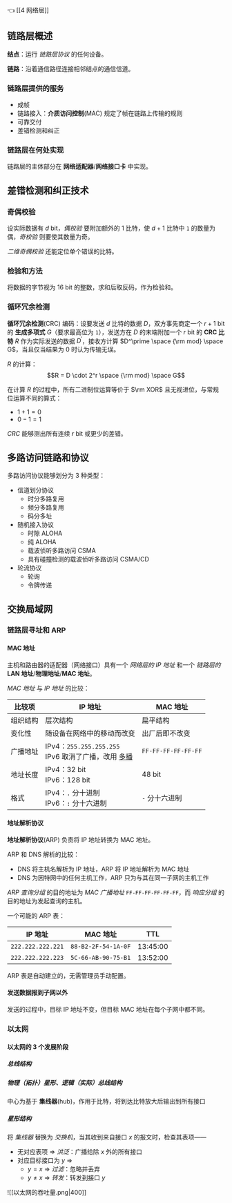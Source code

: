 👈 [[4 网络层]]

## 链路层概述

**结点**：运行 *链路层协议* 的任何设备。

**链路**：沿着通信路径连接相邻结点的通信信道。

### 链路层提供的服务

- 成帧
- 链路接入：**介质访问控制**(MAC) 规定了帧在链路上传输的规则
- 可靠交付
- 差错检测和纠正

### 链路层在何处实现

链路层的主体部分在 **网络适配器**/**网络接口卡** 中实现。

## 差错检测和纠正技术

### 奇偶校验

设实际数据有 $d$ bit，*偶校验* 要附加额外的 $1$ 比特，使 $d + 1$ 比特中 `1` 的数量为偶，*奇校验* 则要使其数量为奇。

*二维奇偶校验* 还能定位单个错误的比特。

### 检验和方法

将数据的字节视为 $16$ bit 的整数，求和后取反码，作为检验和。

### 循环冗余检测

**循环冗余检测**(CRC) 编码：设要发送 $d$ 比特的数据 $D$，双方事先商定一个 $r + 1$ bit 的 **生成多项式** $G$（要求最高位为 `1`），发送方在 $D$ 的末端附加一个 $r$ bit 的 **CRC 比特** $R$ 作为实际发送的数据 $D^\prime$，接收方计算 $D^\prime \space {\rm mod} \space G$，当且仅当结果为 $0$ 时认为传输无误。

$R$ 的计算：$$R = D \cdot 2^r \space {\rm mod} \space G$$

在计算 $R$ 的过程中，所有二进制位运算等价于 $\rm XOR$ 且无视进位，与常规位运算不同的算式：

- $1 + 1 = 0$
- $0 - 1 = 1$

*CRC* 能够测出所有连续 $r$ bit 或更少的差错。

## 多路访问链路和协议

多路访问协议能够划分为 3 种类型：

- 信道划分协议
	- 时分多路复用
	- 频分多路复用
	- 码分多址
- 随机接入协议
	- 时隙 ALOHA
	- 纯 ALOHA
	- 载波侦听多路访问 CSMA
	- 具有碰撞检测的载波侦听多路访问 CSMA/CD
- 轮流协议
	- 轮询
	- 令牌传递

## 交换局域网

### 链路层寻址和 ARP

#### MAC 地址

主机和路由器的适配器（网络接口）具有一个 *网络层的* *IP 地址* 和一个 *链路层的* **LAN 地址**/**物理地址**/**MAC 地址**。

*MAC 地址* 与 *IP 地址* 的比较：

| 比较项  | IP 地址                                                                                                 | MAC 地址              |
| ---- | ----------------------------------------------------------------------------------------------------- | ------------------- |
| 组织结构 | 层次结构                                                                                                  | 扁平结构                |
| 变化性  | 随设备在网络中的移动而改变                                                                                         | 出厂后即不改变             |
| 广播地址 | IPv4：`255.255.255.255`<br>IPv6 取消了广播，改用 [多播](https://baike.baidu.com/item/%E5%A4%9A%E6%92%AD/6867723) | `FF-FF-FF-FF-FF-FF` |
| 地址长度 | IPv4：$32$ bit<br>IPv6：$128$ bit                                                                       | $48$ bit            |
| 格式   | IPv4：`.` 分十进制<br>IPv6：`:` 分十六进制                                                                       | `-` 分十六进制           |

#### 地址解析协议

**地址解析协议**(ARP) 负责将 IP 地址转换为 MAC 地址。

ARP 和 DNS 解析的比较：

- DNS 将主机名解析为 IP 地址，ARP 将 IP 地址解析为 MAC 地址
- DNS 为因特网中的任何主机工作，ARP 只为与其在同一子网的主机工作

*ARP 查询分组* 的目的地址为 *MAC 广播地址* `FF-FF-FF-FF-FF-FF`，而 *响应分组* 的目的地址为发起查询的主机。

一个可能的 ARP 表：

| IP 地址             | MAC 地址              | TTL      |
| ----------------- | ------------------- | -------- |
| `222.222.222.221` | `88-B2-2F-54-1A-0F` | 13:45:00 |
| `222.222.222.223` | `5C-66-AB-90-75-B1` | 13:52:00 |

ARP 表是自动建立的，无需管理员手动配置。

#### 发送数据报到子网以外

发送的过程中，目标 IP 地址不变，但目标 MAC 地址在每个子网中都不同。

### 以太网

#### 以太网的 3 个发展阶段

##### 总线结构

##### 物理（拓扑）星形、逻辑（实际）总线结构

中心为基于 **集线器**(hub)，作用于比特，将到达比特放大后输出到所有接口

##### 星形结构

将 *集线器* 替换为 *交换机*，当其收到来自接口 $x$ 的报文时，检查其表项——

- 无对应表项 => *洪泛*：广播给除 $x$ 外的所有接口
- 对应目标接口为 $y$ =>
	- $y = x$ => *过滤*：忽略并丢弃
	- $y \neq x$ => *转发*：转发到接口 $y$

![[以太网的吞吐量.png|400]]